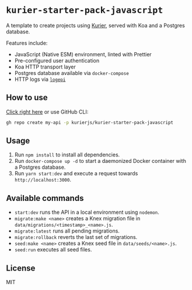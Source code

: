 # `kurier-starter-pack-javascript`

A template to create projects using [Kurier](https://github.com/kurierjs/kurier), served with Koa and a Postgres database.

Features include:

- JavaScript (Native ESM) environment, linted with Prettier
- Pre-configured user authentication
- Koa HTTP transport layer
- Postgres database available via `docker-compose`
- HTTP logs via [`logepi`](https://github.com/joelalejandro/logepi)

## How to use

[Click right here](https://github.com/kurierjs/kurier-starter-pack-javascript/generate) or use GitHub CLI:

```bash
gh repo create my-api -p kurierjs/kurier-starter-pack-javascript
```

## Usage

1. Run `npm install` to install all dependencies.
2. Run `docker-compose up -d` to start a daemonized Docker container with a Postgres database.
3. Run `yarn start:dev` and execute a request towards `http://localhost:3000`.

## Available commands

- `start:dev` runs the API in a local environment using `nodemon`.
- `migrate:make <name>` creates a Knex migration file in `data/migrations/<timestamp>_<name>.js`.
- `migrate:latest` runs all pending migrations.
- `migrate:rollback` reverts the last set of migrations.
- `seed:make <name>` creates a Knex seed file in `data/seeds/<name>.js`.
- `seed:run` executes all seed files.

## License

MIT
